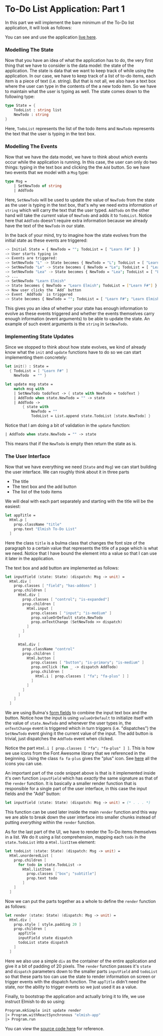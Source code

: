 # To-Do List Application: Part 1

In this part we will implement the bare minimum of the To-Do list application, it will look as follows:

<div style="width:100%">
  <div style="margin: 0 auto; width:65%;">
    <resolved-image source="/images/elm/todo-part1.gif" />
  </div>
</div>

You can see and use the application [live here](https://zaid-ajaj.github.io/elmish-todo-part1/).

### Modelling The State

Now that you have an idea of what the application has to do, the very first thing that we have to consider is the data model: the state of the application. The state is data that we want to keep track of while using the application. In our case, we have to keep track of a list of to-do items, each item is a piece of text (i.e. string). But that is not all, we also have a text box where the user can type in the contents of the a new todo item. So we have to maintain what the user is typing as well. The state comes down to the following type:
```fsharp
type State = {
    TodoList : string list
    NewTodo : string
}
```
Here, `TodoList` represents the list of the todo items and `NewTodo` represents the text that the user is typing in the text box.

### Modelling The Events

Now that we have the data model, we have to think about *which* events occur while the application is running. In this case, the user can only do two things: typing in the text box and clicking the the `Add` button. So we have two events that we model with a `Msg` type:
```fsharp
type Msg =
    | SetNewTodo of string
    | AddTodo
```
Here, `SetNewTodo` will be used to update the value of `NewTodo` from the state as the user is typing in the text box, that's why we need extra information `of string` which will carry the text that the user typed. `AddTodo` on the other hand will take the *current* value of `NewTodo` and adds it to `TodoList`. Notice here that `AddTodo` doesn't require extra information because we already have the text of the `NewTodo` in our state.

In the back of your mind, try to imagine how the state evolves from the initial state as these events are triggered:
```bash
-> Initial State = { NewTodo = ""; TodoList = [ "Learn F#" ] }
-> User starts typing in
-> Events are triggered:
-> SetNewTodo "L" -> State becomes { NewTodo = "L"; TodoList = [ "Learn F#" ] }
-> SetNewTodo "Le" -> State becomes { NewTodo = "Le"; TodoList = [ "Learn F#" ] }
-> SetNewTodo "Lea" -> State becomes { NewTodo = "Lea"; TodoList = [ "Learn F#" ] }
-> ...
-> SetNewTodo "Learn Elmish"
-> State becomes { NewTodo = "Learn Elmish"; TodoList = ["Learn F#"] }
-> Now user clicks the `Add` button
-> Event `AddTodo` is triggered
-> State becomes { NewTodo = ""; TodoList = [ "Learn F#"; "Learn Elmish" ] }
```
This gives you an idea of whether your state has enough information to evolve as these events triggered and whether the events themselves carry enough information (event arguments) to be able to update the state. An example of such event arguments is the `string` in `SetNewTodo`.

### Implementing State Updates

Since we stopped to think about how state evolves, we kind of already know what the `init` and `update` functions have to do so we can start implementing them concretely:
```fsharp
let init() : State =
  { TodoList = [ "Learn F#" ]
    NewTodo  = "" }

let update msg state =
    match msg with
    | SetNewTodo todoText -> { state with NewTodo = todoText }
    | AddTodo when state.NewTodo = "" -> state
    | AddTodo ->
        { state with
            NewTodo = ""
            TodoList = List.append state.TodoList [state.NewTodo] }
```
Notice that I am doing a bit of validation in the `update` function:
```fsharp
| AddTodo when state.NewTodo = "" -> state
```
This means that if the `NewTodo` is empty then return the state as is.

### The User Interface

Now that we have everything we need (`State` and `Msg`) we can start building the user interface. We can roughly think about it in three parts
 - The title
 - The text box and the add button
 - The list of the todo items

We will deal with each part separately and starting with the title will be the easiest:
```fsharp
let appTitle =
  Html.p [
    prop.className "title"
    prop.text "Elmish To-Do List"
  ]
```
Here the class `title` is a bulma class that changes the font size of the paragraph to a certain value that represents the title of a page which is what we need. Notice that I have bound the element into a value so that I can use it later in the application.

The text box and add button are implemented as follows:
```fsharp {highlight: [ '8-12', '19-25']}
let inputField (state: State) (dispatch: Msg -> unit) =
  Html.div [
    prop.classes [ "field"; "has-addons" ]
    prop.children [
      Html.div [
        prop.classes [ "control"; "is-expanded"]
        prop.children [
          Html.input [
            prop.classes [ "input"; "is-medium" ]
            prop.valueOrDefault state.NewTodo
            prop.onTextChange (SetNewTodo >> dispatch)
          ]
        ]
      ]

      Html.div [
        prop.className "control"
        prop.children [
          Html.button [
            prop.classes [ "button"; "is-primary"; "is-medium" ]
            prop.onClick (fun _ -> dispatch AddTodo)
            prop.children [
              Html.i [ prop.classes [ "fa"; "fa-plus" ] ]
            ]
          ]
        ]
      ]
    ]
  ]
```
We are using Bulma's [form fields](https://bulma.io/documentation/form/general/#form-addons) to combine the input text box and the button. Notice how the input is using `valueOrDefault` to initialize itself with the value of `state.NewTodo` and whenever the user types in, the `onTextChange` event is triggered which in turn triggers (i.e. "dispatches") the `SetNewTodo` event giving it the current value of the input. The add button is trivial, just dispatches the `AddTodo` event when clicked.

Notice the part `Html.i [ prop.classes [ "fa"; "fa-plus" ] ]`. This is how we use icons from the Font Awesome library that we referenced in the beginning. Using the class `fa fa-plus` gives the "plus" icon. See [here](https://fontawesome.com/icons?d=gallery) all the icons you can use.

An important part of the code snippet above is that is it implemented inside it's own function `inputField` which has *exactly* the same signature as that of the `render` function. It is basically a smaller render function that is responsible for a single part of the user interface, in this case the input fields and the "Add" button:
```fsharp
let inputField (state: State) (dispatch: Msg -> unit) = (* . . . *)
```
This function can be used later inside the main `render` function and this way we are able to break down the user interface into smaller chunks instead of putting *everything* within the `render` function.

As for the last part of the UI, we have to render the To-Do items themselves in a list. We do it using a list comprehension, mapping each `todo` in the `state.TodoList` into a `Html.listItem` element:
```fsharp {highlight: [4]}
let todoList (state: State) (dispatch: Msg -> unit) =
  Html.unorderedList [
    prop.children [
      for todo in state.TodoList ->
        Html.listItem [
          prop.classes ["box"; "subtitle"]
          prop.text todo
        ]
    ]
  ]
```

Now we can put the parts together as a whole to define the `render` function as follows:
```fsharp {highlight: [5,6,7]}
let render (state: State) (dispatch: Msg -> unit) =
  Html.div [
    prop.style [ style.padding 20 ]
    prop.children [
      appTitle
      inputField state dispatch
      todoList state dispatch
    ]
  ]
```
Here we also use a simple `div` as the container of the entire application and give it a bit of padding of 20 pixels. The `render` function passes it's `state` and `dispatch` parameters down to the smaller parts `inputField` and `todoList` so that these parts too can use the state to render information on screen or trigger events with the dispatch function. The `appTitle` didn't need the state, nor the ability to trigger events so we just used it as a value.

Finally, to bootstrap the application and actually bring it to life, we use instruct Elmish to do so using:
```fsharp
Program.mkSimple init update render
|> Program.withReactSynchronous "elmish-app"
|> Program.run
```

You can view the [source code here](https://github.com/Zaid-Ajaj/elmish-todo-part1) for reference.
